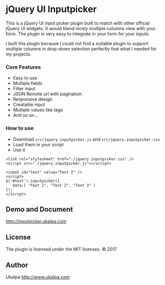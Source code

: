 # jQuery UI Inputpicker

This is a jQuery UI input picker plugin built to match with other official jQuery UI widgets. It would blend nicely multiple columns view with your form. The plugin is very easy to integrate in your form for your inputs.

I built this plugin because I could not find a suitable plugin to support multiple columns in drop-down selection perfectly that what I needed for my projects.

### Core Features
* Easy to use
* Multiple fields
* Filter input
* JSON Remote url with pagination
* Responsive design
* Creatable input
* Multiple values like tags
* And so on...

### How to use
* Download `src/jquery.inputpicker.js` and `src/jquery.inputpicker.css`
* Load them in your script
* Use it
<pre><code class="html">&lt;link rel=&quot;stylesheet&quot; href=&quot;./jquery.inputpicker.css&quot; /&gt;
&lt;script src=&quot;./jquery.inputpicker.js&quot;&gt;&lt;/script&gt;

&lt;input id=&quot;test&quot; value=&quot;Text 2&quot; /&gt;
&lt;script&gt;
$('#test').inputpicker({
   data:[ &quot;Text 1&quot;, &quot;Text 2&quot;, &quot;Text 3&quot; ]
});
&lt;/script&gt;</code></pre>

## Demo and Document

http://inputpicker.ukalpa.com


## License

The plugin is licensed under the MIT licenses.  &copy; 2017 
 
 ## Author
 
 Ukalpa http://www.ukalpa.com